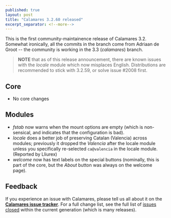 ```yaml
---
published: true
layout: post
title: "Calamares 3.2.60 released"
excerpt_separator: <!--more-->
---
```


This is the first community-maintainence release of Calamares 3.2.
Somewhat ironically, all the commits in the branch come from
Adriaan de Groot -- the community is working in the 3.3 (*calamares*)
branch.

> **NOTE** that as of this release announcement, there
> are known issues with the *locale* module which now misplaces
> English. Distributions are recommended to stick with 3.2.59,
> or solve issue #2008 first.

## Core ##
 - No core changes

## Modules ##
 - *fstab* now warns when the mount options are empty (which is non-
   sensical, and indicates that the configuration is bad).
 - *locale* does a better job of preserving Catalan (Valencia)
   across modules; previously it dropped the *Valencia*
   after the locale module unless you specifically re-selected
   `ca@valencia` in the locale module. (Reported by Lliurex)
 - *welcome* now has text labels on the special buttons (nominally,
   this is part of the core, but the *About* button was always on the
   welcome page).


## Feedback ##

If you experience an issue with Calamares, please tell us all about it
on the [**Calamares issue tracker**][1]. For a full change list, see
the full list of [issues closed][2] within the current generation (which is many releases).

[1]: https://github.com/calamares/calamares/issues
[2]: https://github.com/calamares/calamares/milestone/81
